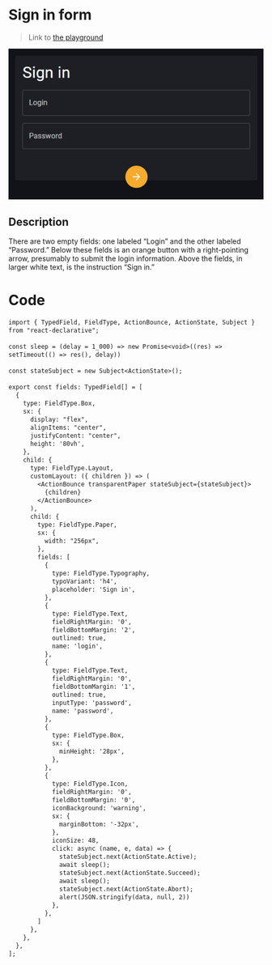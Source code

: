 # Sign in form

> Link to [the playground](https://react-declarative-playground.github.io/)

![screenshot](../images/signin.png)

## Description

There are two empty fields: one labeled “Login” and the other labeled “Password.” Below these fields is an orange button with a right-pointing arrow, presumably to submit the login information. Above the fields, in larger white text, is the instruction “Sign in.”

# Code

```tsx
import { TypedField, FieldType, ActionBounce, ActionState, Subject } from "react-declarative";

const sleep = (delay = 1_000) => new Promise<void>((res) => setTimeout(() => res(), delay))

const stateSubject = new Subject<ActionState>();

export const fields: TypedField[] = [
  {
    type: FieldType.Box,
    sx: {
      display: "flex",
      alignItems: "center",
      justifyContent: "center",
      height: '80vh',
    },
    child: {
      type: FieldType.Layout,
      customLayout: ({ children }) => (
        <ActionBounce transparentPaper stateSubject={stateSubject}>
          {children}
        </ActionBounce>
      ),
      child: {
        type: FieldType.Paper,
        sx: {
          width: "256px",
        },
        fields: [
          {
            type: FieldType.Typography,
            typoVariant: 'h4',
            placeholder: 'Sign in',
          },
          {
            type: FieldType.Text,
            fieldRightMargin: '0',
            fieldBottomMargin: '2',
            outlined: true,
            name: 'login',
          },
          {
            type: FieldType.Text,
            fieldRightMargin: '0',
            fieldBottomMargin: '1',
            outlined: true,
            inputType: 'password',
            name: 'password',
          },
          {
            type: FieldType.Box,
            sx: {
              minHeight: '28px',
            },
          },
          {
            type: FieldType.Icon,
            fieldRightMargin: '0',
            fieldBottomMargin: '0',
            iconBackground: 'warning',
            sx: {
              marginBottom: '-32px',
            },
            iconSize: 48,
            click: async (name, e, data) => {
              stateSubject.next(ActionState.Active);
              await sleep();
              stateSubject.next(ActionState.Succeed);
              await sleep();
              stateSubject.next(ActionState.Abort);
              alert(JSON.stringify(data, null, 2))
            },
          },
        ]
      },
    },
  },
];

```
